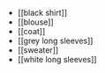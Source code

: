 - [[black shirt]]
- [[blouse]]
- [[coat]]
- [[grey long sleeves]]
- [[sweater]]
- [[white long sleeves]]
